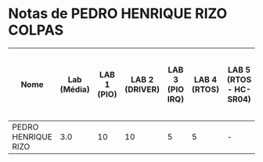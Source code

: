 # Notas de PEDRO HENRIQUE RIZO COLPAS

| Nome          | Lab (Média) | LAB 1 (PIO) | LAB 2 (DRIVER) | LAB 3 (PIO IRQ) | LAB 4 (RTOS) | LAB 5 (RTOS - HC-SR04) | LAB 6 (RTOS - IMU) | LAB 7 (RTOS - LCD-LVGL) | LAB 8 (TC - RTC - RTT) | LAB 9 (RTOS - MUTEX) | LAB 10 (WIFI) |
| -------------- | ----------- | ----------- | -------------- | -------------- | ------------ | ------------------- | ---------------- | ------------------- | ------------------ | ---------------- | ------------- |
| PEDRO HENRIQUE RIZO  | 3.0          | 10           | 10              | 5               | 5            | -                        | -                     | -                     | -                    | -                   | -              |
